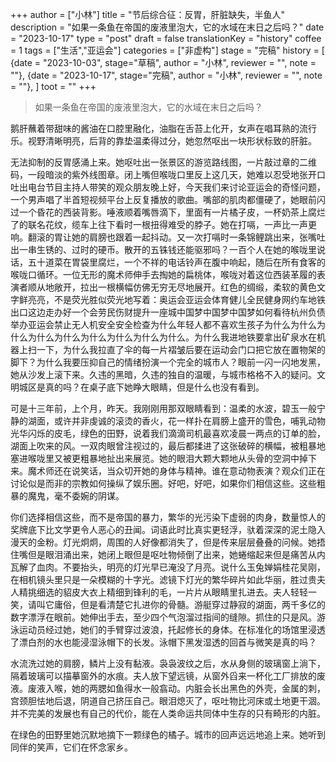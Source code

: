 +++
author = ["小林"]
title = "节后综合征：反胃，肝脏缺失，半鱼人"
description = "如果一条鱼在帝国的废液里泡大，它的水域在末日之后吗？"
date = "2023-10-17"
type = "post"
draft = false
translationKey = "history"
coffee = 1
tags = ["生活","亚运会"]
categories = ["非虚构"]
stage = "完稿"
history = [
  {date = "2023-10-03", stage="草稿", author = "小林", reviewer = "", note = ""},
  {date = "2023-10-17", stage="完稿", author = "小林", reviewer = "", note = ""},
]
toot = ""
+++

> 如果一条鱼在帝国的废液里泡大，它的水域在末日之后吗？

鹅肝蘸着带甜味的酱油在口腔里融化，油脂在舌苔上化开，女声在唱耳熟的流行乐。视野清晰明亮，后背的靠垫温柔得过分，她忽然呕出一块形状标致的肝脏。

无法抑制的反胃感涌上来。她呕吐出一张景区的游览路线图，一片敲过章的二维码，一段暗淡的紫外线图章。闭上嘴但喉咙口里反上这几天，她难以忍受地张开口吐出电台节目主持人带笑的观众朋友晚上好，今天我们来讨论亚运会的奇怪问题，一个男声唱了半首短视频平台上反复播放的歌曲。嘴部的肌肉都僵硬了，她眼前闪过一个昏花的西装背影。唾液顺着嘴唇滴下，里面有一片橘子皮，一杯奶茶上腐烂了的联名花纹，缆车上往下看时一根扭得难受的脖子。她在打嗝，一声比一声更响。翻滚的胃让她的肩膀也跟着一起抖动。又一次打嗝时一条锦鲤跳出来，张嘴吐出一串生锈的、过时的硬币。散开的五铢钱还能驱邪吗？一百个人在她的喉咙里说话，五十道菜在胃袋里腐烂，一个不祥的电话铃声在腹中响起，随后在所有食客的喉咙口循环。一位无形的魔术师伸手去掏她的扁桃体，喉咙对着这位西装革履的表演者顺从地敞开，拉出一根横幅仿佛无穷无尽地展开。红色的绸缎，柔软的黄色文字鲜亮亮，不是荧光胜似荧光地写着：奥运会亚运会体育健儿全民健身网约车地铁出口这边走办好一个会劳民伤财提升一座城中国梦中国梦中国梦如何看待杭州负债举办亚运会禁止无人机安全安全检查为什么年轻人都不喜欢生孩子为什么为什么为什么为什么为什么为什么为什么为什么为什么。为什么我进地铁要拿出矿泉水在机器上扫一下，为什么我拉直了伞的每一片褶皱后要在运动会门口把它放在置物架的脚下？为什么我要压抑自己的情绪扮演一个完全的城市人？眼前一闪一闪地发黑，她从沙发上滚下来。久违的黑暗，久违的独自的温暖，与城市格格不入的疑问。文明城区是真的吗？在桌子底下她睁大眼睛，但是什么也没有看到。

可是十三年前，上个月，昨天。我刚刚用那双眼睛看到：温柔的水波，碧玉一般宁静的湖面，或许并非虔诚的滚烫的香火，花一样扑在肩膀上盛开的雪色，哺乳动物光华闪烁的皮毛，绿色的田野，说着我们滴滴司机最喜欢凌晨一两点的订单的脸，湖面上吹来的风。一双肉眼曾注视过的，最后都揉进了这张破碎的横幅，被粗暴地塞进喉咙里又被更粗暴地扯出来展览。她的眼泪大颗大颗地从头骨的空洞中掉下来。魔术师还在说笑话，当众切开她的身体与精神。谁在意动物表演？观众们正在讨论似是而非的宗教如何操纵了娱乐圈。好吧，好吧，如果你们相信这些。这些粗暴的魔鬼，毫不委婉的阴谋。

你们选择相信这些，而不是帝国的暴力，繁华的光污染下虚弱的肉身，数量惊人的奖牌底下比文学更令人恶心的丑闻。词语此时比真实更轻浮，驮着深深的泥土隐入漫天的金粉。灯光炯炯，周围的人好像都消失了，但是传来层层叠叠的问候。她捂住嘴但是眼泪涌出来，她闭上眼但是呕吐物倾倒了出来，她蜷缩起来但是痛苦从内瓦解了血肉。不要抬头，明亮的灯光早已淹没了月亮。说什么玉兔婵娟桂花吴刚，在相机镜头里只是一朵模糊的十字光。滤镜下灯光的繁华碎片如此华丽，胜过贵夫人精挑细选的貂皮大衣上精细到锋利的毛，一片片从眼睛里扎进去。夫人轻轻一笑，请叫它庸俗，但是看清楚它扎进你的骨髓。游艇穿过静寂的湖面，两千多亿的数字漂浮在眼前。她伸出手去，至少四个气泡溜过指间的缝隙。抓住的只是风。游泳运动员经过她，她们的手臂穿过波浪，托起修长的身体。在标准化的场馆里浸透了漂白剂的水也能浸湿泳帽下的长发。泳帽下黑发湿透的回首与微笑是真的吗？

水流洗过她的肩膀，鳞片上没有黏液。袅袅波纹之后，水从身侧的玻璃窗上淌下，隔着玻璃可以描摹窗外的水痕。夫人放下望远镜，从窗外舀来一杯化工厂排放的废液。废液入喉，她的两腮如鱼得水一般翕动。内脏会长出黑色的外壳，金属的刺，宫颈胆怯地后退，阴道自己挤压自己。眼泪熄灭了，呕吐物比河床或土地更干涸。并不完美的发展也有自己的代价，能在人类命运共同体中生存的只有畸形的内脏。

在绿色的田野里她沉默地摘下一颗绿色的橘子。城市的回声远远地追上来。她听到同伴的笑声，它们在怀念家乡。
